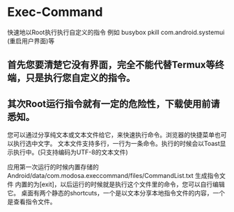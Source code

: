 # Exec-Command
快速地以Root执行执行自定义的指令
例如 busybox pkill com.android.systemui (重启用户界面)等

## 首先您要清楚它没有界面，完全不能代替Termux等终端，只是执行您自定义的指令。
## 其次Root运行指令就有一定的危险性，下载使用前请悉知。

您可以通过分享纯文本或文本文件给它，来快速执行命令。浏览器的快捷菜单也可以执行选中文字。
文本文件支持多行，一行为一条命令。执行的时候会以Toast显示执行中。(只支持编码为UTF-8的文本文件)

应用第一次运行的时候内置存储的 Android/data/com.modosa.execcommand/files/CommandList.txt 生成指令文件
内置的为[exit]，以后运行的时候就是执行这个文件里的命令，您可以自行编辑它。
桌面有两个静态的shortcuts，一个是以文本分享本地指令文件的内容，一个是查看指令文件。

